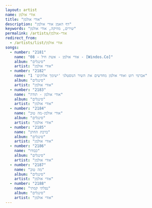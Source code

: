 ```yaml
---
layout: artist
name: אודי אולמן
title: "אודי אולמן"
description: "דף האמן אודי אולמן"
keywords: "שירים, מוזיקה, אודי אולמן"
permalink: /artists/אודי-אולמן
redirect_from:
  - /artists/list/אודי אולמן
songs:
  - number: "2181"
    name: "08 - אודי אולמן - אשת חיל - [Windos.Co]"
    album: "סינגלים"
    artist: "אודי אולמן"
  - number: "2182"
    name: "אברמי רוט ואודי אולמן מחדשים את השיר הנוסטלגי 'ישימך אלוקים' 1"
    album: "סינגלים"
    artist: "אודי אולמן"
  - number: "2183"
    name: "אודי אולמן - תודה"
    album: "סינגלים"
    artist: "אודי אולמן"
  - number: "2184"
    name: "אודי אולמן-מה טוב"
    album: "סינגלים"
    artist: "אודי אולמן"
  - number: "2185"
    name: "ברכת החתן"
    album: "סינגלים"
    artist: "אודי אולמן"
  - number: "2186"
    name: "כבודו"
    album: "סינגלים"
    artist: "אודי אולמן"
  - number: "2187"
    name: "מה טוב"
    album: "סינגלים"
    artist: "אודי אולמן"
  - number: "2188"
    name: "נפלתי קמתי"
    album: "סינגלים"
    artist: "אודי אולמן"
---
```

